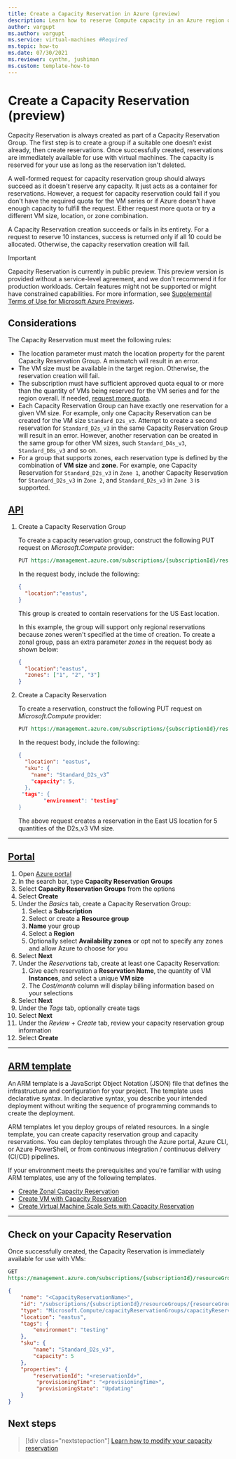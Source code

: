 ```yaml
---
title: Create a Capacity Reservation in Azure (preview)
description: Learn how to reserve Compute capacity in an Azure region or an Availability Zone by creating a Capacity Reservation.
author: vargupt
ms.author: vargupt
ms.service: virtual-machines #Required
ms.topic: how-to
ms.date: 07/30/2021
ms.reviewer: cynthn, jushiman
ms.custom: template-how-to
---
```


# Create a Capacity Reservation (preview)

Capacity Reservation is always created as part of a Capacity Reservation Group. The first step is to create a group if a suitable one doesn’t exist already, then create reservations. Once successfully created, reservations are immediately available for use with virtual machines. The capacity is reserved for your use as long as the reservation isn't deleted.     

A well-formed request for capacity reservation group should always succeed as it doesn't reserve any capacity. It just acts as a container for reservations. However, a request for capacity reservation could fail if you don't have the required quota for the VM series or if Azure doesn’t have enough capacity to fulfill the request. Either request more quota or try a different VM size, location, or zone combination. 

A Capacity Reservation creation succeeds or fails in its entirety. For a request to reserve 10 instances, success is returned only if all 10 could be allocated. Otherwise, the capacity reservation creation will fail. 

> [!IMPORTANT]
> Capacity Reservation is currently in public preview.
> This preview version is provided without a service-level agreement, and we don't recommend it for production workloads. Certain features might not be supported or might have constrained capabilities. 
> For more information, see [Supplemental Terms of Use for Microsoft Azure Previews](https://azure.microsoft.com/support/legal/preview-supplemental-terms/).


## Considerations

The Capacity Reservation must meet the following rules: 
- The location parameter must match the location property for the parent Capacity Reservation Group. A mismatch will result in an error. 
- The VM size must be available in the target region. Otherwise, the reservation creation will fail. 
- The subscription must have sufficient approved quota equal to or more than the quantity of VMs being reserved for the VM series and for the region overall. If needed, [request more quota](../azure-portal/supportability/per-vm-quota-requests.md).
- Each Capacity Reservation Group can have exactly one reservation for a given VM size. For example, only one Capacity Reservation can be created for the VM size `Standard_D2s_v3`. Attempt to create a second reservation for `Standard_D2s_v3` in the same Capacity Reservation Group will result in an error. However, another reservation can be created in the same group for other VM sizes, such `Standard_D4s_v3`, `Standard_D8s_v3` and so on. 
- For a group that supports zones, each reservation type is defined by the combination of **VM size** and **zone**. For example, one Capacity Reservation for `Standard_D2s_v3` in `Zone 1`, another Capacity Reservation for `Standard_D2s_v3` in `Zone 2`, and `Standard_D2s_v3` in `Zone 3` is supported. 


## [API](#tab/api)

1. Create a Capacity Reservation Group 

    To create a capacity reservation group, construct the following PUT request on *Microsoft.Compute* provider: 
    
    ```rest
    PUT https://management.azure.com/subscriptions/{subscriptionId}/resourceGroups/{resourceGroupName}/providers/Microsoft.Compute/CapacityReservationGroups/{apacityReservationGroupName}&api-version=2021-04-01
    ``` 
    
    In the request body, include the following: 
    
    ```json
    { 
      "location":"eastus",
    } 
    ```
    
    This group is created to contain reservations for the US East location. 
    
    In this example, the group will support only regional reservations because zones weren't specified at the time of creation. To create a zonal group, pass an extra parameter *zones* in the request body as shown below: 
    
    ```json
    { 
      "location":"eastus",
      "zones": ["1", "2", "3"] 
    } 
    ```
 
1. Create a Capacity Reservation 

    To create a reservation, construct the following PUT request on *Microsoft.Compute* provider: 
    
    ```rest
    PUT https://management.azure.com/subscriptions/{subscriptionId}/resourceGroups/{resourceGroupName}/providers/Microsoft.Compute/CapacityReservationGroups/{CapacityReservationGroupName}/capacityReservations/{capacityReservationName}?api-version=2021-04-01 
    ```
    
    In the request body, include the following: 
    
    ```json
    { 
      "location": "eastus", 
      "sku": { 
        "name": "Standard_D2s_v3” 
        "capacity": 5, 
      }, 
     "tags": { 
            "environment": "testing" 
    } 
    ```
    
    The above request creates a reservation in the East US location for 5 quantities of the D2s_v3 VM size. 

--- 
<!-- The three dashes above show that your section of tabbed content is complete. Don't remove them :) -->

## [Portal](#tab/portal)

<!-- no images necessary if steps are straightforward --> 

1. Open [Azure portal](https://portal.azure.com)
1. In the search bar, type **Capacity Reservation Groups**
1. Select **Capacity Reservation Groups** from the options
1. Select **Create**
1. Under the *Basics* tab, create a Capacity Reservation Group:
    1. Select a **Subscription**
    1. Select or create a **Resource group**
    1. **Name** your group 
    1. Select a **Region** 
    1. Optionally select **Availability zones** or opt not to specify any zones and allow Azure to choose for you
1. Select **Next**
1. Under the *Reservations* tab, create at least one Capacity Reservation:
    1. Give each reservation a **Reservation Name**, the quantity of VM **Instances**, and select a unique **VM size**
    1. The *Cost/month* column will display billing information based on your selections
1. Select **Next**
1. Under the *Tags* tab, optionally create tags
1. Select **Next** 
1. Under the *Review + Create* tab, review your capacity reservation group information
1. Select **Create**

--- 
<!-- The three dashes above show that your section of tabbed content is complete. Don't remove them :) -->

## [ARM template](#tab/arm)

An ARM template is a JavaScript Object Notation (JSON) file that defines the infrastructure and configuration for your project. The template uses declarative syntax. In declarative syntax, you describe your intended deployment without writing the sequence of programming commands to create the deployment. 

ARM templates let you deploy groups of related resources. In a single template, you can create capacity reservation group and capacity reservations. You can deploy templates through the Azure portal, Azure CLI, or Azure PowerShell, or from continuous integration / continuous delivery (CI/CD) pipelines. 

If your environment meets the prerequisites and you're familiar with using ARM templates, use any of the following templates. 

- [Create Zonal Capacity Reservation](https://github.com/Azure/on-demand-capacity-reservation/blob/main/ZonalCapacityReservation.json)
- [Create VM with Capacity Reservation](https://github.com/Azure/on-demand-capacity-reservation/blob/main/VirtualMachineWithReservation.json)
- [Create Virtual Machine Scale Sets with Capacity Reservation](https://github.com/Azure/on-demand-capacity-reservation/blob/main/VirtualMachineScaleSetWithReservation.json)


--- 
<!-- The three dashes above show that your section of tabbed content is complete. Don't remove them :) -->

## Check on your Capacity Reservation 

Once successfully created, the Capacity Reservation is immediately available for use with VMs: 

```rest
GET  
https://management.azure.com/subscriptions/{subscriptionId}/resourceGroups/{resourceGroupName}/providers/Microsoft.Compute/CapacityReservationGroups/{CapacityReservationGroupName}/capacityReservations/{capacityReservationName}?api-version=2021-07-01 
```
 
```json
{ 
    "name": "<CapacityReservationName>", 
    "id": "/subscriptions/{subscriptionId}/resourceGroups/{resourceGroupName}/providers/Microsoft.Compute/capacityReservationGroups/{CapacityReservationGroupName}/capacityReservations/{CapacityReservationName}", 
    "type": "Microsoft.Compute/capacityReservationGroups/capacityReservations", 
    "location": "eastus", 
    "tags": { 
        "environment": "testing" 
    }, 
    "sku": { 
        "name": "Standard_D2s_v3", 
        "capacity": 5 
    }, 
    "properties": { 
        "reservationId": "<reservationId>", 
         "provisioningTime": "<provisioningTime>", 
         "provisioningState": "Updating" 
    } 
} 
```

## Next steps

> [!div class="nextstepaction"]
> [Learn how to modify your capacity reservation](capacity-reservation-modify.md)